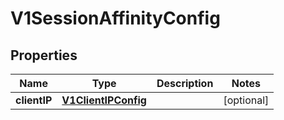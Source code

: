 

# V1SessionAffinityConfig

## Properties

Name | Type | Description | Notes
------------ | ------------- | ------------- | -------------
**clientIP** | [**V1ClientIPConfig**](V1ClientIPConfig.md) |  |  [optional]



